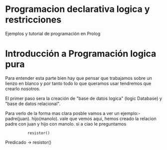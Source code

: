 # Programacion declarativa logica y restricciones
Ejemplos y tutorial de programación en Prolog

# Introducción a Programación logica pura 

Para entender esta parte bien hay que pensar que trabajamos sobre un lienzo en blanco y por tanto todo lo que queramos usar tendremos que crearlo nosotros.

El primer paso sera la creación de "base de datos logica" (logic Database) y "base de datos relacional". 

Para verlo de la forma mas clara posble vamos a ver un ejemplo:-
      padre(juan).
      hijo(manolo).
vale que vemos aqui, hemos creado la relacion padre con juan y hijo con manolo. si a ciao le preguntamos 

              resistor()
Predicado -> resistor()
